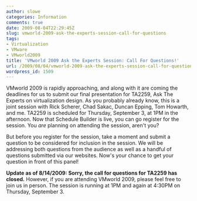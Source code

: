 ```yaml
---
author: slowe
categories: Information
comments: true
date: 2009-08-04T22:29:45Z
slug: vmworld-2009-ask-the-experts-session-call-for-questions
tags:
- Virtualization
- VMware
- VMworld2009
title: 'VMworld 2009 Ask the Experts Session: Call For Questions!'
url: /2009/08/04/vmworld-2009-ask-the-experts-session-call-for-questions/
wordpress_id: 1509
---
```


VMworld 2009 is rapidly approaching, and along with it are coming the deadlines for us to submit our final presentation for TA2259, Ask The Experts on virtualization design. As you probably already know, this is a joint session with Rick Scherer, Chad Sakac, Duncan Epping, Tom Howarth, and me. TA2259 is scheduled for Thursday, September 3, at 1PM in the afternoon. Now that Schedule Builder is live, you can go register for the session. You _are_ planning on attending the session, aren't you?

But before you register for the session, take a moment and submit a question to be considered for inclusion in the session. We will be addressing both questions from the audience as well as a handful of questions submitted via our websites. Now's your chance to get your question in front of this panel!

**Update as of 8/14/2009: Sorry, the call for questions for TA2259 has closed.** However, if you are attending VMworld 2009, please feel free to join us in person. The session is running at 1PM and again at 4:30PM on Thursday, September 3.
